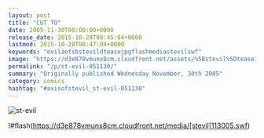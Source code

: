 ```yaml
---
layout: post
title: "CUT TO"
date: 2005-11-30T00:00:00+0000
release_date: 2015-10-28T08:45:04+0000
lastmod: 2015-10-28T08:47:04+0000
keywords: "evilaetsbstevildteasejpgflashmediastevilswf"
image: "https://d3e878vmunx8cm.cloudfront.net/assets/%5Bstevil%5Dtease113005.jpg"
permalink: "/p/st-evil-051130/"
summary: "Originally published Wednesday November, 30th 2005"
category: comics
hashtag: "#axisofstevil_st-evil-051130"
---
```


![st-evil](https://d3e878vmunx8cm.cloudfront.net/assets/%5Bstevil%5Dtease113005.jpg)

!#flash(https://d3e878vmunx8cm.cloudfront.net/media/[stevil]113005.swf)
